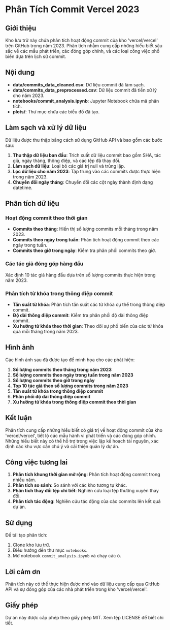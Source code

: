 # Phân Tích Commit Vercel 2023

## Giới thiệu

Kho lưu trữ này chứa phân tích hoạt động commit của kho 'vercel/vercel' trên GitHub trong năm 2023. Phân tích nhằm cung cấp những hiểu biết sâu sắc về các mẫu phát triển, các đóng góp chính, và các loại công việc phổ biến dựa trên lịch sử commit.

## Nội dung

- **data/commits_data_cleaned.csv**: Dữ liệu commit đã làm sạch.
- **data/commits_data_preprocessed.csv**: Dữ liệu commit đã tiền xử lý cho năm 2023.
- **notebooks/commit_analysis.ipynb**: Jupyter Notebook chứa mã phân tích.
- **plots/**: Thư mục chứa các biểu đồ đã tạo.

## Làm sạch và xử lý dữ liệu

Dữ liệu được thu thập bằng cách sử dụng GitHub API và bao gồm các bước sau:
1. **Thu thập dữ liệu ban đầu**: Trích xuất dữ liệu commit bao gồm SHA, tác giả, ngày tháng, thông điệp, và các tệp đã thay đổi.
2. **Làm sạch dữ liệu**: Loại bỏ các giá trị null và trùng lặp.
3. **Lọc dữ liệu cho năm 2023**: Tập trung vào các commits được thực hiện trong năm 2023.
4. **Chuyển đổi ngày tháng**: Chuyển đổi các cột ngày thành định dạng datetime.

## Phân tích dữ liệu

### Hoạt động commit theo thời gian

- **Commits theo tháng**: Hiển thị số lượng commits mỗi tháng trong năm 2023.
- **Commits theo ngày trong tuần**: Phân tích hoạt động commit theo các ngày trong tuần.
- **Commits theo giờ trong ngày**: Kiểm tra phân phối commits theo giờ.

### Các tác giả đóng góp hàng đầu

Xác định 10 tác giả hàng đầu dựa trên số lượng commits thực hiện trong năm 2023.

### Phân tích từ khóa trong thông điệp commit

- **Tần suất từ khóa**: Phân tích tần suất các từ khóa cụ thể trong thông điệp commit.
- **Độ dài thông điệp commit**: Kiểm tra phân phối độ dài thông điệp commit.
- **Xu hướng từ khóa theo thời gian**: Theo dõi sự phổ biến của các từ khóa qua mỗi tháng trong năm 2023.

## Hình ảnh

Các hình ảnh sau đã được tạo để minh họa cho các phát hiện:
1. **Số lượng commits theo tháng trong năm 2023**
2. **Số lượng commits theo ngày trong tuần trong năm 2023**
3. **Số lượng commits theo giờ trong ngày**
4. **Top 10 tác giả theo số lượng commits trong năm 2023**
5. **Tần suất từ khóa trong thông điệp commit**
6. **Phân phối độ dài thông điệp commit**
7. **Xu hướng từ khóa trong thông điệp commit theo thời gian**

## Kết luận

Phân tích cung cấp những hiểu biết có giá trị về hoạt động commit của kho 'vercel/vercel', tiết lộ các mẫu hành vi phát triển và các đóng góp chính. Những hiểu biết này có thể hỗ trợ trong việc lập kế hoạch tài nguyên, xác định các khu vực cần chú ý và cải thiện quản lý dự án.

## Công việc tương lai

1. **Phân tích khung thời gian mở rộng**: Phân tích hoạt động commit trong nhiều năm.
2. **Phân tích so sánh**: So sánh với các kho tương tự khác.
3. **Phân tích thay đổi tệp chi tiết**: Nghiên cứu loại tệp thường xuyên thay đổi.
4. **Phân tích tác động**: Nghiên cứu tác động của các commits lên kết quả dự án.

## Sử dụng

Để tái tạo phân tích:
1. Clone kho lưu trữ.
2. Điều hướng đến thư mục `notebooks`.
3. Mở notebook `commit_analysis.ipynb` và chạy các ô.

## Lời cảm ơn

Phân tích này có thể thực hiện được nhờ vào dữ liệu cung cấp qua GitHub API và sự đóng góp của các nhà phát triển trong kho 'vercel/vercel'.

## Giấy phép

Dự án này được cấp phép theo giấy phép MIT. Xem tệp LICENSE để biết chi tiết.
